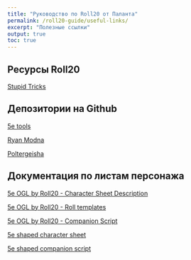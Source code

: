 ```yaml
---
title: "Руководство по Roll20 от Паланта"
permalink: /roll20-guide/useful-links/
excerpt: "Полезные ссылки"
output: true
toc: true
---
```


## Ресурсы Roll20

[Stupid Tricks]()

## Депозитории на Github

[5e tools](https://github.com/TheGiddyLimit/TheGiddyLimit.github.io)

[Ryan Modna](https://github.com/DMsGuild201)

[Poltergeisha]()


## Документация по листам персонажа

[5e OGL by Roll20 - Character Sheet Description]()

[5e OGL by Roll20 - Roll templates]()

[5e OGL by Roll20 - Companion Script]()

[5e shaped character sheet]()

[5e shaped companion script]()
